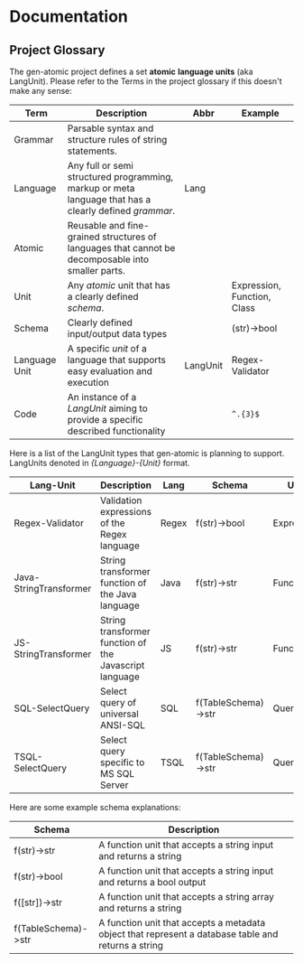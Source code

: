 # Documentation

## Project Glossary

The gen-atomic project defines a set **atomic** **language units** (aka LangUnit). Please refer to the Terms in the project glossary if this doesn't make any sense: 

| Term          | Description                                                                                            | Abbr     | Example                     | 
|---------------|--------------------------------------------------------------------------------------------------------|----------|-----------------------------|
| Grammar       | Parsable syntax and structure rules of string statements.                                              |          |                             |
| Language      | Any full or semi structured programming, markup or meta language that has a clearly defined _grammar_. | Lang     |                             |
| Atomic        | Reusable and fine-grained structures of languages that cannot be decomposable into smaller parts.      |          |                             |
| Unit          | Any _atomic_ unit that has a clearly defined _schema_.                                                 |          | Expression, Function, Class |
| Schema        | Clearly defined input/output data types                                                                |          | (str)->bool                 |
| Language Unit | A specific _unit_ of a language that supports easy evaluation and execution                            | LangUnit | Regex-Validator             |
| Code          | An instance of a _LangUnit_ aiming to provide a specific described functionality                       |          | `^.{3}$`                    |

Here is a list of the LangUnit types that gen-atomic is planning to support. LangUnits denoted in _{Language}-{Unit}_ format. 

| Lang-Unit              | Description                                            | Lang  | Schema                | Unit       | Example                               | 
|------------------------|--------------------------------------------------------|-------|-----------------------|------------|---------------------------------------|
| Regex-Validator        | Validation expressions of the Regex language           | Regex | f(str)->bool          | Expression | `^.{3}$`                              |
| Java-StringTransformer | String transformer function of the Java language       | Java  | f(str)->str           | Function   | `f(x){return "Transformed" + x;}`     |
| JS-StringTransformer   | String transformer function of the Javascript language | JS    | f(str)->str           | Function   | `f(x){return "Transformed" + x;}`     |
| SQL-SelectQuery        | Select query of universal ANSI-SQL                     | SQL   | f(TableSchema)->str   | Query      | `select * from members`               |
| TSQL-SelectQuery       | Select query specific to MS SQL Server                 | TSQL  | f(TableSchema)->str   | Query      | `select TOP 10 * from members`        |

Here are some example schema explanations:

| Schema              | Description                                                                                           |
|---------------------|-------------------------------------------------------------------------------------------------------| 
| f(str)->str         | A function unit that accepts a string input and returns a string                                      |
| f(str)->bool        | A function unit that accepts a string input and returns a bool output                                 |
| f([str])->str       | A function unit that accepts a string array and returns a string                                      |
| f(TableSchema)->str | A function unit that accepts a metadata object that represent a database table and returns a string   |
